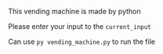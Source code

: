 This vending machine is made by python

Please enter your input to the ``current_input``

Can use ```py vending_machine.py``` to run the file

